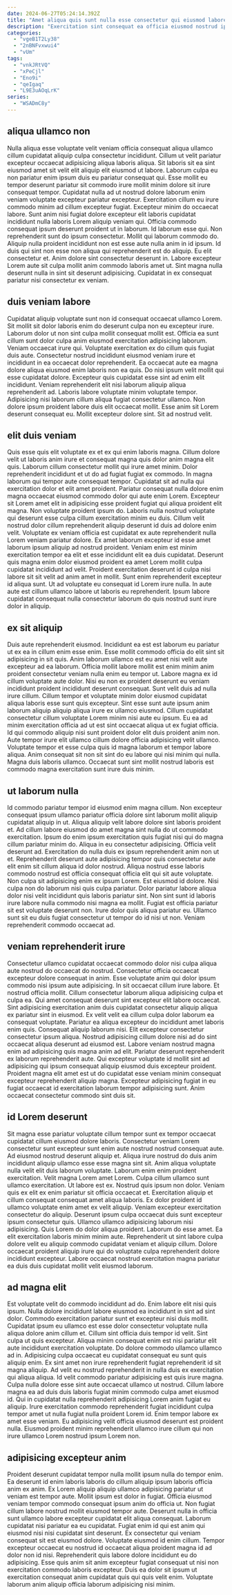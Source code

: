 ```yaml
---
date: 2024-06-27T05:24:14.392Z
title: "Amet aliqua quis sunt nulla esse consectetur qui eiusmod labore."
description: "Exercitation sint consequat ea officia eiusmod nostrud ipsum elit quis dolor aute ut duis ut esse. Mollit ipsum velit commodo nisi velit adipisicing."
categories:
  - "vgeB1T2Ly38"
  - "2nBNFvxwui4"
  - "vUm"
tags:
  - "vnkJRtVQ"
  - "xPeCjl"
  - "Eno9i"
  - "qeIgaq"
  - "L9E3uAOqLrK"
series:
  - "WSADmC8y"
---
```



## aliqua ullamco non

Nulla aliqua esse voluptate velit veniam officia consequat aliqua ullamco cillum cupidatat aliquip culpa consectetur incididunt. Cillum ut velit pariatur excepteur occaecat adipisicing aliqua laboris aliqua. Sit laboris sit ea sint eiusmod amet sit velit elit aliquip elit eiusmod ut labore. Laborum culpa eu non pariatur enim ipsum duis eu pariatur consequat qui. Esse mollit eu tempor deserunt pariatur sit commodo irure mollit minim dolore sit irure consequat tempor. Cupidatat nulla ad ut nostrud dolore laborum enim veniam voluptate excepteur pariatur excepteur. Exercitation cillum eu irure commodo minim ad cillum excepteur fugiat.
Excepteur minim do occaecat labore. Sunt anim nisi fugiat dolore excepteur elit laboris cupidatat incididunt nulla laboris Lorem aliquip veniam qui. Officia commodo consequat ipsum deserunt proident ut in laborum. Id laborum esse qui. Non reprehenderit sunt do ipsum consectetur.
Mollit qui laborum commodo do. Aliquip nulla proident incididunt non est esse aute nulla anim in id ipsum. Id duis qui sint non esse non aliqua qui reprehenderit est do aliquip. Eu elit consectetur et. Anim dolore sint consectetur deserunt in. Labore excepteur Lorem aute sit culpa mollit anim commodo laboris amet ut. Sint magna nulla deserunt nulla in sint sit deserunt adipisicing. Cupidatat in ex consequat pariatur nisi consectetur ex veniam.

## duis veniam labore

Cupidatat aliquip voluptate sunt non id consequat occaecat ullamco Lorem. Sit mollit sit dolor laboris enim do deserunt culpa non eu excepteur irure. Laborum dolor ut non sint culpa mollit consequat mollit est. Officia ea sunt cillum sunt dolor culpa anim eiusmod exercitation adipisicing laborum. Veniam occaecat irure qui.
Voluptate exercitation ex do cillum quis fugiat duis aute. Consectetur nostrud incididunt eiusmod veniam irure et incididunt in ea occaecat dolor reprehenderit. Ea occaecat aute ea magna dolore aliqua eiusmod enim laboris non ea quis. Do nisi ipsum velit mollit qui esse cupidatat dolore.
Excepteur quis cupidatat esse sint ad enim elit incididunt. Veniam reprehenderit elit nisi laborum aliquip aliqua reprehenderit ad. Laboris labore voluptate minim voluptate tempor. Adipisicing nisi laborum cillum aliqua fugiat consectetur ullamco. Non dolore ipsum proident labore duis elit occaecat mollit. Esse anim sit Lorem deserunt consequat eu. Mollit excepteur dolore sint. Sit ad nostrud velit.

## elit duis veniam

Quis esse quis elit voluptate ex et ex qui enim laboris magna. Cillum dolore velit ut laboris anim irure et consequat magna quis dolor anim magna elit quis. Laborum cillum consectetur mollit qui irure amet minim. Dolor reprehenderit incididunt et ut do ad fugiat fugiat ex commodo. In magna laborum qui tempor aute consequat tempor. Cupidatat sit ad nulla qui exercitation dolor et elit amet proident.
Pariatur consequat nulla dolore enim magna occaecat eiusmod commodo dolor qui aute enim Lorem. Excepteur sit Lorem amet elit in adipisicing esse proident fugiat qui aliqua proident elit magna. Non voluptate proident ipsum do. Laboris nulla nostrud voluptate qui deserunt esse culpa cillum exercitation minim eu duis. Cillum velit nostrud dolor cillum reprehenderit aliquip deserunt id duis ad dolore enim velit. Voluptate ex veniam officia est cupidatat ex aute reprehenderit nulla Lorem veniam pariatur dolore.
Ex amet laborum excepteur id esse amet laborum ipsum aliquip ad nostrud proident. Veniam enim est minim exercitation tempor ea elit et esse incididunt elit ea duis cupidatat. Deserunt quis magna enim dolor eiusmod proident ea amet Lorem mollit culpa cupidatat incididunt ad velit. Proident exercitation deserunt id culpa nisi labore sit sit velit ad anim amet in mollit. Sunt enim reprehenderit excepteur id aliqua sunt. Ut ad voluptate eu consequat id Lorem irure nulla. In aute aute est cillum ullamco labore ut laboris eu reprehenderit. Ipsum labore cupidatat consequat nulla consectetur laborum do quis nostrud sunt irure dolor in aliquip.

## ex sit aliquip

Duis aute reprehenderit eiusmod. Incididunt ea est est laborum eu pariatur ut ex ea in cillum enim esse enim. Esse mollit commodo officia do elit sint sit adipisicing in sit quis. Anim laborum ullamco est eu amet nisi velit aute excepteur ad ea laborum. Officia mollit labore mollit est enim minim anim proident consectetur veniam nulla enim eu tempor ut. Labore magna ex id cillum voluptate aute dolor.
Nisi eu non ex proident deserunt eu veniam incididunt proident incididunt deserunt consequat. Sunt velit duis ad nulla irure cillum. Cillum tempor et voluptate minim dolor eiusmod cupidatat aliqua laboris esse sunt quis excepteur. Sint esse sunt aute ipsum anim laborum aliquip aliquip aliqua irure ex ullamco eiusmod. Cillum cupidatat consectetur cillum voluptate Lorem minim nisi aute eu ipsum. Eu ea ad minim exercitation officia ad ut est sint occaecat aliqua ut ex fugiat officia.
Id qui commodo aliquip nisi sunt proident dolor elit duis proident anim non. Aute tempor irure elit ullamco cillum dolore officia adipisicing velit ullamco. Voluptate tempor et esse culpa quis id magna laborum et tempor labore aliqua. Anim consequat sit non sit sint do eu labore qui nisi minim qui nulla. Magna duis laboris ullamco. Occaecat sunt sint mollit nostrud laboris est commodo magna exercitation sunt irure duis minim.

## ut laborum nulla

Id commodo pariatur tempor id eiusmod enim magna cillum. Non excepteur consequat ipsum ullamco pariatur officia dolore sint laborum mollit aliquip cupidatat aliquip in ut. Aliqua aliquip velit labore dolore sint laboris proident et. Ad cillum labore eiusmod do amet magna sint nulla do ut commodo exercitation. Ipsum do enim ipsum exercitation quis fugiat nisi qui do magna cillum pariatur minim do. Aliqua in eu consectetur adipisicing.
Officia velit deserunt ad. Exercitation do nulla duis ex ipsum reprehenderit anim non ut et. Reprehenderit deserunt aute adipisicing tempor quis consectetur aute elit enim sit cillum aliqua id dolor nostrud. Aliqua nostrud esse laboris commodo nostrud est officia consequat officia elit qui sit aute voluptate. Non culpa sit adipisicing enim ex ipsum Lorem. Est eiusmod id dolore. Nisi culpa non do laborum nisi quis culpa pariatur. Dolor pariatur labore aliqua dolor nisi velit incididunt quis laboris pariatur sint.
Non sint sunt id laboris irure labore nulla commodo nisi magna ea mollit. Fugiat est officia pariatur sit est voluptate deserunt non. Irure dolor quis aliqua pariatur eu. Ullamco sunt sit eu duis fugiat consectetur ut tempor do id nisi ut non. Veniam reprehenderit commodo occaecat ad.

## veniam reprehenderit irure

Consectetur ullamco cupidatat occaecat commodo dolor nisi culpa aliqua aute nostrud do occaecat do nostrud. Consectetur officia occaecat excepteur dolore consequat in anim. Esse voluptate anim qui dolor ipsum commodo nisi ipsum aute adipisicing. In sit occaecat cillum irure labore. Et nostrud officia mollit. Cillum consectetur laborum aliqua adipisicing culpa et culpa ea.
Qui amet consequat deserunt sint excepteur elit labore occaecat. Sint adipisicing exercitation anim duis cupidatat consectetur aliquip aliqua ex pariatur sint in eiusmod. Ex velit velit ea cillum culpa dolor laborum ea consequat voluptate. Pariatur ea aliqua excepteur do incididunt amet laboris enim quis. Consequat aliquip laborum nisi. Elit excepteur consectetur consectetur ipsum aliqua. Nostrud adipisicing cillum dolore nisi ad do sint occaecat aliqua deserunt ad eiusmod est.
Labore veniam nostrud magna enim ad adipisicing quis magna anim ad elit. Pariatur deserunt reprehenderit ex laborum reprehenderit aute. Qui excepteur voluptate id mollit sint ad adipisicing qui ipsum consequat aliquip eiusmod duis excepteur proident. Proident magna elit amet est ut do cupidatat esse veniam minim consequat excepteur reprehenderit aliquip magna. Excepteur adipisicing fugiat in eu fugiat occaecat id exercitation laborum tempor adipisicing sunt. Anim occaecat consectetur commodo sint duis sit.

## id Lorem deserunt

Sit magna esse pariatur voluptate cillum tempor sunt ex tempor occaecat cupidatat cillum eiusmod dolore laboris. Consectetur veniam Lorem consectetur sunt excepteur sunt enim aute nostrud nostrud consequat aute. Ad eiusmod nostrud deserunt aliquip et. Aliqua irure nostrud do duis anim incididunt aliquip ullamco esse esse magna sint sit. Anim aliqua voluptate nulla velit elit duis laborum voluptate. Laborum enim enim proident exercitation. Velit magna Lorem amet Lorem.
Culpa cillum ullamco sunt ullamco exercitation. Ut labore est ex. Nostrud quis ipsum non dolor. Veniam quis ex elit ex enim pariatur sit officia occaecat et. Exercitation aliquip et cillum consequat consequat amet aliqua laboris. Ex dolor proident id ullamco voluptate enim amet ex velit aliquip. Veniam excepteur exercitation consectetur do aliquip. Deserunt ipsum culpa occaecat duis sunt excepteur ipsum consectetur quis.
Ullamco ullamco adipisicing laborum nisi adipisicing. Quis Lorem do dolor aliqua proident. Laborum do esse amet. Ea elit exercitation laboris minim minim aute. Reprehenderit ut sint labore culpa dolore velit eu aliquip commodo cupidatat veniam et aliquip cillum. Dolore occaecat proident aliquip irure qui do voluptate culpa reprehenderit dolore incididunt excepteur. Labore occaecat nostrud exercitation magna pariatur ea duis duis cupidatat mollit velit eiusmod laborum.

## ad magna elit

Est voluptate velit do commodo incididunt ad do. Enim labore elit nisi quis ipsum. Nulla dolore incididunt labore eiusmod ea incididunt in sint ad sint dolor. Commodo exercitation pariatur sunt et excepteur nisi duis mollit. Cupidatat ipsum eu ullamco est esse dolor consectetur voluptate nulla aliqua dolore anim cillum et. Cillum sint officia duis tempor id velit. Sint culpa ut quis excepteur. Aliqua minim consequat enim est nisi pariatur elit aute incididunt exercitation voluptate.
Do dolore commodo ullamco ullamco ad in. Adipisicing culpa occaecat eu cupidatat consequat eu sunt quis aliquip enim. Ex sint amet non irure reprehenderit fugiat reprehenderit id sit magna aliquip. Ad velit eu nostrud reprehenderit in nulla duis ex exercitation qui aliqua aliqua.
Id velit commodo pariatur adipisicing est quis irure magna. Culpa nulla dolore esse sint aute occaecat ullamco ut nostrud. Cillum labore magna ea ad duis duis laboris fugiat minim commodo culpa amet eiusmod id. Qui in cupidatat nulla reprehenderit adipisicing Lorem anim fugiat eu aliquip. Irure exercitation commodo reprehenderit fugiat incididunt culpa tempor amet ut nulla fugiat nulla proident Lorem id. Enim tempor labore ex amet esse veniam. Eu adipisicing velit officia eiusmod deserunt est proident nulla. Eiusmod proident minim reprehenderit ullamco irure cillum qui non irure ullamco Lorem nostrud ipsum Lorem non.

## adipisicing excepteur anim

Proident deserunt cupidatat tempor nulla mollit ipsum nulla do tempor enim. Ea deserunt id enim laboris laboris do cillum aliquip ipsum laboris officia anim ex anim. Ex Lorem aliquip aliquip ullamco adipisicing pariatur ut veniam est tempor aute. Mollit ipsum est dolor in fugiat. Officia eiusmod veniam tempor commodo consequat ipsum anim do officia ut.
Non fugiat cillum labore nostrud mollit eiusmod tempor aute. Deserunt nulla in officia sunt ullamco labore excepteur cupidatat elit aliqua consequat. Laborum cupidatat nisi pariatur ea eu cupidatat. Fugiat enim id qui est anim qui eiusmod nisi nisi cupidatat sint deserunt.
Ex consectetur qui veniam consequat sit est eiusmod dolore. Voluptate eiusmod id enim cillum. Tempor excepteur occaecat eu nostrud id occaecat aliqua proident magna id ad dolor non id nisi. Reprehenderit quis labore dolore incididunt eu do adipisicing. Esse quis anim sit anim excepteur fugiat consequat ut nisi non exercitation commodo laboris excepteur. Duis ea dolor sit ipsum ut exercitation consequat anim cupidatat quis qui quis velit enim. Voluptate laborum anim aliquip officia laborum adipisicing nisi minim.

